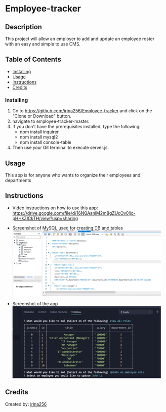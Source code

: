 # Employee-tracker

## Description

This project will allow an employer to add and update an employee roster with an easy and simple to use CMS.

## Table of Contents

- [Installing](#installing)
- [Usage](#usage)
- [Instructions](#instructions)
- [Credits](#credits)

### Installing

1. Go to https://github.com/irina256/Employee-tracker and click on the "Clone or Download" button.
2. navigate to employee-tracker-master.
3. If you don't have the prerequisites installed, type the following:
   - npm install inquirer
   - npm install mysql2
   - npm install console-table
4. Then use your Git terminal to execute server.js.

## Usage

This app is for anyone who wants to organize their employees and departments

## Instructions

- Video instructions on how to use this app:
  https://drive.google.com/file/d/16NQAaniM2m8gZUcOv0Ijc-pHHkZlCkTH/view?usp=sharing

- Screenshot of MySQL used for creating DB and tables
  ![database](images/DB.png)

- Screenshot of the app
  ![app](images/App.png)

## Credits

Created by: [irina256](https://github.com/irina256)
